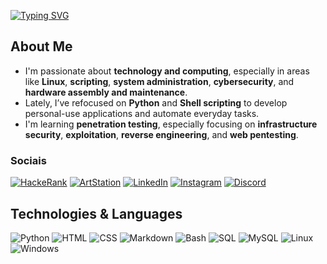 [![Typing SVG](https://readme-typing-svg.demolab.com?font=Ubuntu&size=24&duration=2500&pause=1000&color=00FFFF&width=435&lines=Hello+Friend!+%F0%9F%98%B8;I+am+Alan+%22Brighter%22+Rodrigues!+%F0%9F%91%8B)](https://git.io/typing-svg)

## About Me

- I'm passionate about **technology and computing**, especially in areas like **Linux**, **scripting**, **system administration**, **cybersecurity**, and **hardware assembly and maintenance**.   
- Lately, I’ve refocused on **Python** and **Shell scripting** to develop personal-use applications and automate everyday tasks.  
- I'm learning **penetration testing**, especially focusing on **infrastructure security**, **exploitation**, **reverse engineering**, and **web pentesting**.  

### Sociais

[![HackeRank](https://img.shields.io/badge/-Hackerrank-2EC866?style=for-the-badge&logo=HackerRank&logoColor=white)](https://www.hackerrank.com/profile/rayooszmr)
[![ArtStation](https://img.shields.io/badge/ArtStation-4A90E2?style=for-the-badge&logo=artstation&logoColor=white)](https://www.artstation.com/alanthebrighter)
[![LinkedIn](https://img.shields.io/badge/LinkedIn-0077B5?style=for-the-badge&logo=linkedin&logoColor=white)](https://www.linkedin.com/in/alan1rodrigues/)
[![Instagram](https://img.shields.io/badge/Instagram-E4405F?style=for-the-badge&logo=instagram&logoColor=white)](https://www.instagram.com/alan1rods/)
[![Discord](https://img.shields.io/badge/Discord-7289DA?style=for-the-badge&logo=discord&logoColor=white)](https://discord.com/users/kenpuu)



## Technologies & Languages

![Python](https://img.shields.io/badge/Python-3776AB?style=for-the-badge&logo=python&logoColor=white)
![HTML](https://img.shields.io/badge/HTML5-E34F26?style=for-the-badge&logo=html5&logoColor=white)
![CSS](https://img.shields.io/badge/CSS3-1572B6?style=for-the-badge&logo=css3&logoColor=white)
![Markdown](https://img.shields.io/badge/Markdown-000000?style=for-the-badge&logo=markdown&logoColor=white)
![Bash](https://img.shields.io/badge/Bash-4EAA25?style=for-the-badge&logo=gnu-bash&logoColor=white)
![SQL](https://img.shields.io/badge/SQL-4479A1?style=for-the-badge&logo=sqlite&logoColor=white)
![MySQL](https://img.shields.io/badge/MySQL-005C84?style=for-the-badge&logo=mysql&logoColor=white)
![Linux](https://img.shields.io/badge/Linux-FCC624?style=for-the-badge&logo=linux&logoColor=black)
![Windows](https://img.shields.io/badge/Windows-0078D6?style=for-the-badge&logo=windows&logoColor=white)
